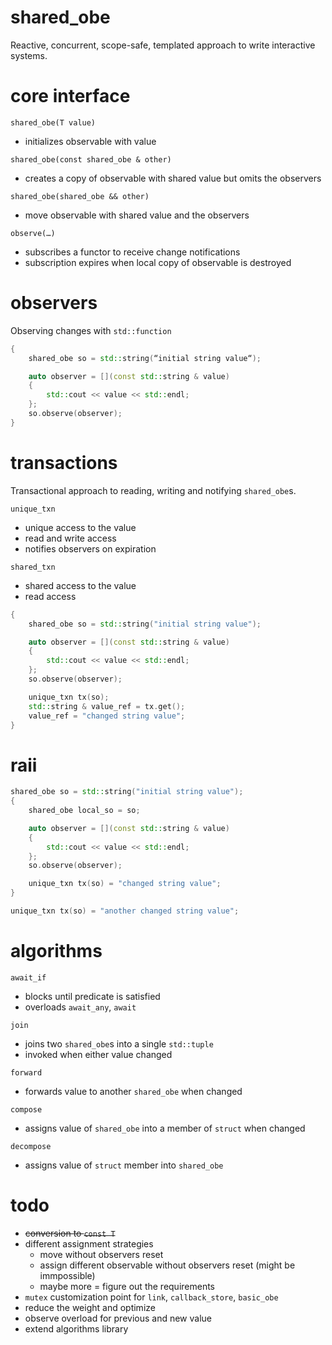 # shared_obe
Reactive, concurrent, scope-safe, templated approach to write interactive systems.

# core interface
`shared_obe(T value)`
- initializes observable with value

`shared_obe(const shared_obe & other)`
- creates a copy of observable with shared value but omits the observers

`shared_obe(shared_obe && other)`
- move observable with shared value and the observers

`observe(…)`
- subscribes a functor to receive change notifications
- subscription expires when local copy of observable is destroyed


# observers
Observing changes with `std::function`

```cpp
{
    shared_obe so = std::string(“initial string value“);

    auto observer = [](const std::string & value)
    {
    	std::cout << value << std::endl;
    };
    so.observe(observer);
}
```

# transactions
Transactional approach to reading, writing and notifying `shared_obe`s.

`unique_txn`
- unique access to the value
- read and write access
- notifies observers on expiration

`shared_txn`
- shared access to the value
- read access

```cpp
{
    shared_obe so = std::string("initial string value");

    auto observer = [](const std::string & value)
    {
        std::cout << value << std::endl;
    };
    so.observe(observer);

    unique_txn tx(so);
    std::string & value_ref = tx.get();
    value_ref = "changed string value";
}
```

# raii

```cpp
shared_obe so = std::string("initial string value");
{
    shared_obe local_so = so;

    auto observer = [](const std::string & value)
    {
        std::cout << value << std::endl;
    };
    so.observe(observer);

    unique_txn tx(so) = "changed string value";
}

unique_txn tx(so) = "another changed string value";
```

# algorithms

`await_if`
- blocks until predicate is satisfied
- overloads `await_any`, `await`

`join`
- joins two `shared_obe`s into a single `std::tuple`
- invoked when either value changed

`forward`
- forwards value to another `shared_obe` when changed

`compose`
- assigns value of `shared_obe` into a member of `struct` when changed

`decompose`
- assigns value of `struct` member into `shared_obe`

# todo
- <s>conversion to `const T`</s>
- different assignment strategies
    - move without observers reset
    - assign different observable without observers reset (might be immpossible)
    - maybe more = figure out the requirements
- `mutex` customization point for `link`, `callback_store`, `basic_obe`
- reduce the weight and optimize
- observe overload for previous and new value
- extend algorithms library